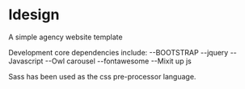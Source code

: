 # Idesign
A simple agency website template

Development core dependencies include:
--BOOTSTRAP
--jquery
--Javascript
--Owl carousel
--fontawesome
--Mixit up js

Sass has been used as the css pre-processor language.
